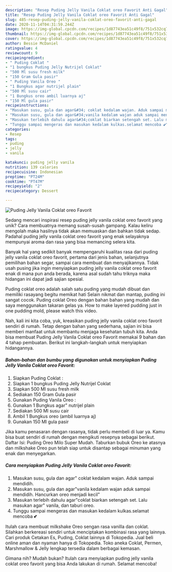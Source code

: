 ```yaml
---
description: "Resep Puding Jelly Vanila Coklat oreo Favorit Anti Gagal"
title: "Resep Puding Jelly Vanila Coklat oreo Favorit Anti Gagal"
slug: 485-resep-puding-jelly-vanila-coklat-oreo-favorit-anti-gagal
date: 2020-11-14T04:31:59.244Z
image: https://img-global.cpcdn.com/recipes/1d87743ea51c49f8/751x532cq70/puding-jelly-vanila-coklat-oreo-favorit-foto-resep-utama.jpg
thumbnail: https://img-global.cpcdn.com/recipes/1d87743ea51c49f8/751x532cq70/puding-jelly-vanila-coklat-oreo-favorit-foto-resep-utama.jpg
cover: https://img-global.cpcdn.com/recipes/1d87743ea51c49f8/751x532cq70/puding-jelly-vanila-coklat-oreo-favorit-foto-resep-utama.jpg
author: Bessie McDaniel
ratingvalue: 4
reviewcount: 9
recipeingredient:
- " Puding Coklat "
- "1 bungkus Puding Jelly Nutrijel Coklat"
- "500 Ml susu fresh milk"
- "150 Gram Gula pasir"
- " Puding Vanila Oreo "
- "1 Bungkus agar nutrijel plain"
- "500 Ml susu cair"
- "1 Bungkus oreo ambil luarnya aj"
- "150 Ml gula pasir"
recipeinstructions:
- "Masukan susu, gula dan agar&#34; coklat kedalam wajan. Aduk sampai mendidih."
- "Masukan susu, gula dan agar&#34;vanila kedalam wajan aduk sampai mendidih. Hancurkan oreo menjadi kecil&#34;"
- "Masukan terlebih dahulu agar&#34;coklat biarkan setengah set. Lalu masukan agar&#34; vanila, dan taburi oreo."
- "Tunggu sampai mengeras dan masukan kedalam kulkas.selamat mencoba 💕"
categories:
- Resep
tags:
- puding
- jelly
- vanila

katakunci: puding jelly vanila 
nutrition: 139 calories
recipecuisine: Indonesian
preptime: "PT24M"
cooktime: "PT47M"
recipeyield: "2"
recipecategory: Dessert

---
```



![Puding Jelly Vanila Coklat oreo Favorit](https://img-global.cpcdn.com/recipes/1d87743ea51c49f8/751x532cq70/puding-jelly-vanila-coklat-oreo-favorit-foto-resep-utama.jpg)

Sedang mencari inspirasi resep puding jelly vanila coklat oreo favorit yang unik? Cara membuatnya memang susah-susah gampang. Kalau keliru mengolah maka hasilnya tidak akan memuaskan dan bahkan tidak sedap. Padahal puding jelly vanila coklat oreo favorit yang enak selayaknya mempunyai aroma dan rasa yang bisa memancing selera kita.

Banyak hal yang sedikit banyak mempengaruhi kualitas rasa dari puding jelly vanila coklat oreo favorit, pertama dari jenis bahan, selanjutnya pemilihan bahan segar, sampai cara membuat dan menyajikannya. Tidak usah pusing jika ingin menyiapkan puding jelly vanila coklat oreo favorit enak di mana pun anda berada, karena asal sudah tahu triknya maka hidangan ini dapat jadi sajian spesial.

Puding coklat oreo adalah salah satu puding yang mudah dibuat dan memiliki rasayang begitu memikat hati Selain nikmat dan mantap, puding ini sangat cocok. Puding coklat Oreo dengan bahan bahan yang mudah dan saya menggunakan takaran gelas ya. How to make layered pudding just in one pudding mold, please watch this video.


Nah, kali ini kita coba, yuk, kreasikan puding jelly vanila coklat oreo favorit sendiri di rumah. Tetap dengan bahan yang sederhana, sajian ini bisa memberi manfaat untuk membantu menjaga kesehatan tubuh kita. Anda bisa membuat Puding Jelly Vanila Coklat oreo Favorit memakai 9 bahan dan 4 tahap pembuatan. Berikut ini langkah-langkah untuk menyiapkan hidangannya.

<!--inarticleads1-->

##### Bahan-bahan dan bumbu yang digunakan untuk menyiapkan Puding Jelly Vanila Coklat oreo Favorit:

1. Siapkan  Puding Coklat :
1. Siapkan 1 bungkus Puding Jelly Nutrijel Coklat
1. Siapkan 500 Ml susu fresh milk
1. Sediakan 150 Gram Gula pasir
1. Gunakan  Puding Vanila Oreo :
1. Gunakan 1 Bungkus agar&#34; nutrijel plain
1. Sediakan 500 Ml susu cair
1. Ambil 1 Bungkus oreo (ambil luarnya aj)
1. Gunakan 150 Ml gula pasir


Jika kamu penasaran dengan rasanya, tidak perlu membeli di luar ya. Kamu bisa buat sendiri di rumah dengan mengikuti resepnya sebagai berikut. Daftar Isi: Puding Oreo Milo Super Mudah. Taburkan bubuk Oreo ke atasnya dan milkshake Oreo pun telah siap untuk disantap sebagai minuman yang enak dan menyegarkan. 

<!--inarticleads2-->

##### Cara menyiapkan Puding Jelly Vanila Coklat oreo Favorit:

1. Masukan susu, gula dan agar&#34; coklat kedalam wajan. Aduk sampai mendidih.
1. Masukan susu, gula dan agar&#34;vanila kedalam wajan aduk sampai mendidih. Hancurkan oreo menjadi kecil&#34;
1. Masukan terlebih dahulu agar&#34;coklat biarkan setengah set. Lalu masukan agar&#34; vanila, dan taburi oreo.
1. Tunggu sampai mengeras dan masukan kedalam kulkas.selamat mencoba 💕


Itulah cara membuat milkshake Oreo sengan rasa vanilla dan coklat. Silahkan berkereasi sendiri untuk menciptakan kombinasi rasa yang lainnya. Cari produk Cetakan Es, Puding, Coklat lainnya di Tokopedia. Jual beli online aman dan nyaman hanya di Tokopedia. Toko aneka Coklat, Permen, Marshmallow &amp; Jelly lengkap tersedia dalam berbagai kemasan. 

Gimana nih? Mudah bukan? Itulah cara menyiapkan puding jelly vanila coklat oreo favorit yang bisa Anda lakukan di rumah. Selamat mencoba!
